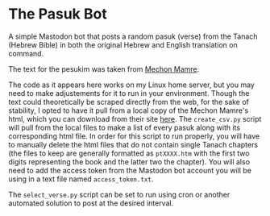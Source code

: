 # The Pasuk Bot

A simple Mastodon bot that posts a random pasuk (verse) from the Tanach (Hebrew Bible) in both the original Hebrew and English translation on command.

The text for the pesukim was taken from [Mechon Mamre](https://mechon-mamre.org/p/pt/pt0.htm).

The code as it appears here works on my Linux home server, but you may need to make adjustements for it to run in your environment. Though the text could theoretically be scraped directly from the web, for the sake of stability, I opted to have it pull from a local copy of the Mechon Mamre's html, which you can download from their site [here](https://mechon-mamre.org/dlpt.htm). The `create_csv.py` script will pull from the local files to make a list of every pasuk along with its corresponding html file. In order for this script to run properly, you will have to manually delete the html files that do not contain single Tanach chapters (the files to keep are generally formatted as `ptXXXX.htm` with the first two digits representing the book and the latter two the chapter). You will also need to add the access token from the Mastodon bot account you will be using in a text file named `access_token.txt`.

The `select_verse.py` script can be set to run using cron or another automated solution to post at the desired interval.
 
